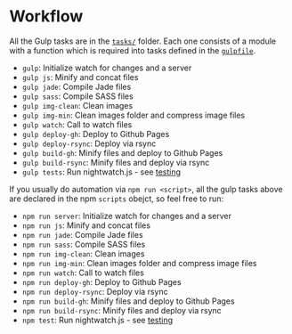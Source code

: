 # Workflow

All the Gulp tasks are in the [`tasks/`](./../gulp/tasks) folder. Each one consists of a module with a function which is required into tasks defined in the [`gulpfile`](./../gulpfile.js).

- `gulp`: Initialize watch for changes and a server
- `gulp js`: Minify and concat files
- `gulp jade`: Compile Jade files
- `gulp sass`: Compile SASS files
- `gulp img-clean`: Clean images
- `gulp img-min`: Clean images folder and compress image files
- `gulp watch`: Call to watch files
- `gulp deploy-gh`: Deploy to Github Pages
- `gulp deploy-rsync`: Deploy via rsync
- `gulp build-gh`: Minify files and deploy to Github Pages
- `gulp build-rsync`: Minify files and deploy via rsync
- `gulp tests`: Run nightwatch.js - see [testing](./../CONTRIBUTING.md#testing)

If you usually do automation via `npm run <script>`, all the gulp tasks above
are declared in the npm `scripts` obejct, so feel free to run:

- `npm run server`: Initialize watch for changes and a server
- `npm run js`: Minify and concat files
- `npm run jade`: Compile Jade files
- `npm run sass`: Compile SASS files
- `npm run img-clean`: Clean images
- `npm run img-min`: Clean images folder and compress image files
- `npm run watch`: Call to watch files
- `npm run deploy-gh`: Deploy to Github Pages
- `npm run deploy-rsync`: Deploy via rsync
- `npm run build-gh`: Minify files and deploy to Github Pages
- `npm run build-rsync`: Minify files and deploy via rsync
- `npm test`: Run nightwatch.js - see [testing](./../CONTRIBUTING.md#testing)
